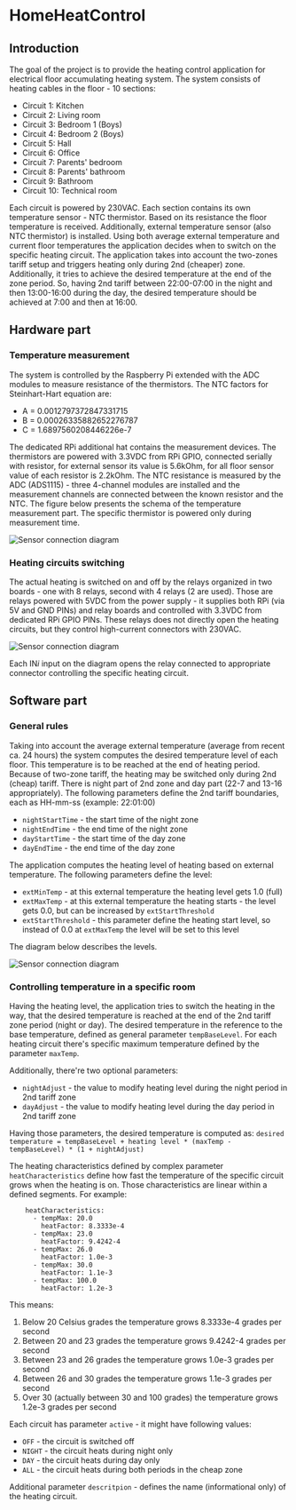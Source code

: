 # HomeHeatControl
## Introduction
The goal of the project is to provide the heating control application for electrical floor
accumulating heating system. The system consists of heating cables in the floor - 10 sections:
- Circuit 1: Kitchen
- Circuit 2: Living room
- Circuit 3: Bedroom 1 (Boys)
- Circuit 4: Bedroom 2 (Boys)
- Circuit 5: Hall
- Circuit 6: Office
- Circuit 7: Parents' bedroom
- Circuit 8: Parents' bathroom
- Circuit 9: Bathroom
- Circuit 10: Technical room

Each circuit is powered by 230VAC.
Each section contains its own temperature sensor - NTC thermistor. Based on its resistance
the floor temperature is received. Additionally, external temperature sensor (also NTC thermistor) is installed.
Using both average external temperature and current floor temperatures
the application decides when to switch on the specific heating circuit. The application takes into account
the two-zones tariff setup and triggers heating only during 2nd (cheaper) zone. Additionally, it tries to
achieve the desired temperature at the end of the zone period. So, having 2nd tariff between 22:00-07:00 in the
night and then 13:00-16:00 during the day, the desired temperature should be achieved at 7:00 and then at 16:00.

## Hardware part
### Temperature measurement
The system is controlled by the Raspberry Pi extended with the ADC modules to measure resistance of the thermistors. 
The NTC factors for Steinhart-Hart equation are:
* A = 0.0012797372847331715
* B = 0.00026335882652276787
* C = 1.6897560208446226e-7

The dedicated RPi additional hat contains the measurement devices.
The thermistors are powered with 3.3VDC from RPi GPIO, connected serially with resistor, for
external sensor its value is 5.6kOhm, for all floor sensor value of each resistor is 2.2kOhm.
The NTC resistance is measured by the ADC (ADS1115) - three 4-channel modules are installed
and the measurement channels are connected between the known resistor and the NTC. The
figure below presents the schema of the temperature measurement part. The specific thermistor is powered only
during measurement time.

![Sensor connection diagram](diagrams/HomeHeat-Sensor.png)

### Heating circuits switching
The actual heating is switched on and off by the relays organized in two boards - one with 8 relays,
second with 4 relays (2 are used). Those are relays powered with 5VDC from the power supply - it supplies
both RPi (via 5V and GND PINs) and relay boards and controlled with 3.3VDC from dedicated RPi GPIO PINs.
These relays does not directly open the heating circuits, but they control high-current connectors with 230VAC.

![Sensor connection diagram](diagrams/HomeHeat-Relays.png)

Each IN*i* input on the diagram opens the relay connected to appropriate connector controlling the specific heating
circuit.

## Software part
### General rules
Taking into account the average external temperature (average from recent ca. 24 hours) the system computes the
desired temperature level of each floor. This temperature is to be reached at the end of heating period. Because
of two-zone tariff, the heating may be switched only during 2nd (cheap) tariff. There is night part of 2nd zone
and day part (22-7 and 13-16 appropriately). The following parameters define the 2nd tariff boundaries, each
as HH-mm-ss (example: 22:01:00)
* `nightStartTime` - the start time of the night zone
* `nightEndTime` - the end time of the night zone 
* `dayStartTime` - the start time of the day zone
* `dayEndTime` - the end time of the day zone

The application computes the heating level of heating based on external temperature. The following parameters
define the level:
* `extMinTemp` - at this external temperature the heating level gets 1.0 (full)
* `extMaxTemp` - at this external temperature the heating starts - the level gets 0.0, but can be increased by `extStartThreshold`
* `extStartThreshold` - this parameter define the heating start level, so instead of 0.0 at `extMaxTemp` the level will
   be set to this level

The diagram below describes the levels.

![Sensor connection diagram](diagrams/HomeHeat-HeatLevel.png)


### Controlling temperature in a specific room
Having the heating level, the application tries to switch the heating in the way, that the desired temperature is reached at
the end of the 2nd tariff zone period (night or day). The desired temperature in the reference to the base temperature,
defined as general parameter `tempBaseLevel`. For each heating circuit there's specific maximum temperature defined by
the parameter `maxTemp`.

Additionally, there're two optional parameters:
* `nightAdjust` - the value to modify heating level during the night period in 2nd tariff zone
* `dayAdjust` - the value to modify heating level during the day period in 2nd tariff zone

 Having those parameters, the desired temperature is computed as:
```desired temperature = tempBaseLevel + heating level * (maxTemp - tempBaseLevel) * (1 + nightAdjust)```

The heating characteristics defined by complex parameter `heatCharacteristics` define how fast the temperature of the
specific circuit grows when the heating is on. Those characteristics are linear within a defined segments. For example:
```
    heatCharacteristics:
      - tempMax: 20.0
        heatFactor: 8.3333e-4
      - tempMax: 23.0
        heatFactor: 9.4242-4
      - tempMax: 26.0
        heatFactor: 1.0e-3
      - tempMax: 30.0
        heatFactor: 1.1e-3
      - tempMax: 100.0
        heatFactor: 1.2e-3
```
This means:
1. Below 20 Celsius grades the temperature grows 8.3333e-4 grades per second
1. Between 20 and 23 grades the temperature grows 9.4242-4 grades per second
1. Between 23 and 26 grades the temperature grows 1.0e-3 grades per second
1. Between 26 and 30 grades the temperature grows 1.1e-3 grades per second
1. Over 30 (actually between 30 and 100 grades) the temperature grows 1.2e-3 grades per second

Each circuit has parameter `active` - it might have following values:
* `OFF` - the circuit is switched off
* `NIGHT` - the circuit heats during night only
* `DAY` - the circuit heats during day only
* `ALL` - the circuit heats during both periods in the cheap zone

Additional parameter `descritpion` - defines the name (informational only) of the heating circuit.